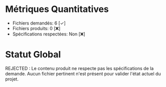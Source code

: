 # Métriques Quantitatives
- Fichiers demandés: 6 [✓]
- Fichiers produits: 0 [❌]
- Spécifications respectées: Non [❌]

# Statut Global
REJECTED : Le contenu produit ne respecte pas les spécifications de la demande. Aucun fichier pertinent n'est présent pour valider l'état actuel du projet.
